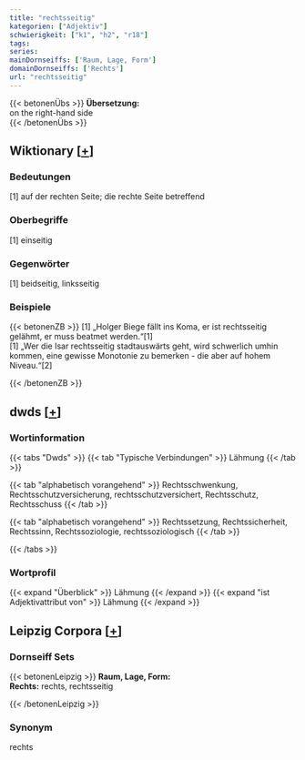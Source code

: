 ```yaml
---
title: "rechtsseitig"
kategorien: ["Adjektiv"]
schwierigkeit: ["k1", "h2", "r18"]
tags:
series:
mainDornseiffs: ['Raum, Lage, Form']
domainDornseiffs: ['Rechts']
url: "rechtsseitig"
---
```


{{< betonenÜbs >}}
**Übersetzung:**  
on the right-hand side  
{{< /betonenÜbs >}}

## Wiktionary [[+](https://de.wiktionary.org/wiki/rechtsseitig)]

### Bedeutungen
[1] auf der rechten Seite; die rechte Seite betreffend  

### Oberbegriffe
[1] einseitig  

### Gegenwörter
[1] beidseitig, linksseitig  

### Beispiele
{{< betonenZB >}}
[1] „Holger Biege fällt ins Koma, er ist rechtsseitig gelähmt, er muss beatmet werden.“[1]  
[1] „Wer die Isar rechtsseitig stadtauswärts geht, wird schwerlich umhin kommen, eine gewisse Monotonie zu bemerken - die aber auf hohem Niveau.“[2]  

{{< /betonenZB >}}


## dwds [[+](https://www.dwds.de/wb/rechtsseitig)]

### Wortinformation
{{< tabs "Dwds" >}}
{{< tab "Typische Verbindungen" >}}
Lähmung
{{< /tab >}}

{{< tab "alphabetisch vorangehend" >}}
Rechtsschwenkung, Rechtsschutzversicherung, rechtsschutzversichert, Rechtsschutz, Rechtsschuss
{{< /tab >}}

{{< tab "alphabetisch vorangehend" >}}
Rechtssetzung, Rechtssicherheit, Rechtssinn, Rechtssoziologie, rechtssoziologisch
{{< /tab >}}

{{< /tabs >}}

### Wortprofil
{{< expand "Überblick" >}} Lähmung {{< /expand >}}
{{< expand "ist Adjektivattribut von" >}} Lähmung {{< /expand >}}

## Leipzig Corpora [[+](https://corpora.uni-leipzig.de/en/res?word=rechtsseitig&corpusId=deu_newscrawl-public_2018)]

### Dornseiff Sets
{{< betonenLeipzig >}}
**Raum, Lage, Form:**  
**Rechts:** rechts, rechtsseitig  

{{< /betonenLeipzig >}}

### Synonym
rechts

